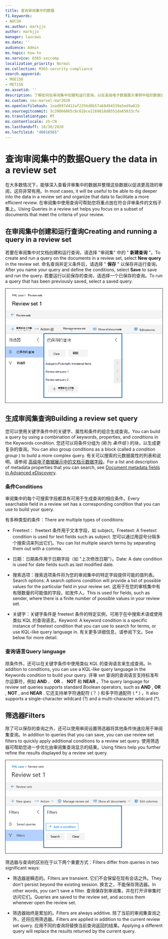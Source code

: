 ```yaml
---
title: 查询审阅集中的数据
f1.keywords:
- NOCSH
ms.author: markjjo
author: markjjo
manager: laurawi
ms.date: ''
audience: Admin
ms.topic: how-to
ms.service: O365-seccomp
localization_priority: Normal
ms.collection: M365-security-compliance
search.appverid:
- MOE150
- MET150
ms.assetid: ''
description: 了解如何在审阅集中创建和运行查询，以在高级电子数据展示事例中组织数据以实现更高效的审阅。
ms.custom: seo-marvel-mar2020
ms.openlocfilehash: 1ead897d412af2356d8b57ab8494539a5ed9a019
ms.sourcegitcommit: 3c39866865c8c61bce2169818d8551da65033cfe
ms.translationtype: MT
ms.contentlocale: zh-CN
ms.lasthandoff: 10/30/2020
ms.locfileid: "48816565"
---
```

# <a name="query-the-data-in-a-review-set"></a><span data-ttu-id="b3a2b-103">查询审阅集中的数据</span><span class="sxs-lookup"><span data-stu-id="b3a2b-103">Query the data in a review set</span></span>

<span data-ttu-id="b3a2b-104">在大多数情况下，能够深入查看评审集中的数据并整理这些数据以促进更高效的审阅，这将非常有用。</span><span class="sxs-lookup"><span data-stu-id="b3a2b-104">In most cases, it will be useful to be able to dig deeper into the data in a review set and organize that data to facilitate a more efficient review.</span></span> <span data-ttu-id="b3a2b-105">在审阅集中使用查询可帮助您将重点放在符合评审条件的文档子集上。</span><span class="sxs-lookup"><span data-stu-id="b3a2b-105">Using Queries in a review set helps you focus on a subset of documents that meet the criteria of your review.</span></span>

## <a name="creating-and-running-a-query-in-a-review-set"></a><span data-ttu-id="b3a2b-106">在审阅集中创建和运行查询</span><span class="sxs-lookup"><span data-stu-id="b3a2b-106">Creating and running a query in a review set</span></span>

<span data-ttu-id="b3a2b-107">若要在审阅集中对文档创建和运行查询，请选择 "审阅集" 中的 " **新建查询** "。</span><span class="sxs-lookup"><span data-stu-id="b3a2b-107">To create and run a query on the documents in a review set, select **New query** in the review set.</span></span> <span data-ttu-id="b3a2b-108">命名查询并定义条件后，请选择 " **保存** " 以保存并运行查询。</span><span class="sxs-lookup"><span data-stu-id="b3a2b-108">After you name your query and define the conditions, select **Save** to save and run the query.</span></span> <span data-ttu-id="b3a2b-109">若要运行以前保存的查询，请选择一个已保存的查询。</span><span class="sxs-lookup"><span data-stu-id="b3a2b-109">To run a query that has been previously saved, select a saved query.</span></span>

![查看集查询](../media/AeDReviewSetQueries.png)

## <a name="building-a-review-set-query"></a><span data-ttu-id="b3a2b-111">生成审阅集查询</span><span class="sxs-lookup"><span data-stu-id="b3a2b-111">Building a review set query</span></span>

<span data-ttu-id="b3a2b-112">您可以使用关键字条件中的关键字、属性和条件的组合生成查询。</span><span class="sxs-lookup"><span data-stu-id="b3a2b-112">You can build a query by using a combination of keywords, properties, and conditions in the Keywords condition.</span></span> <span data-ttu-id="b3a2b-113">您还可以将条件分组为 (称为 *条件组* ) 的块，以生成更复杂的查询。</span><span class="sxs-lookup"><span data-stu-id="b3a2b-113">You can also group conditions as a block (called a *condition group* ) to build a more complex query.</span></span> <span data-ttu-id="b3a2b-114">有关可以搜索的元数据属性的列表和说明，请参阅 [高级电子数据展示中的文档元数据字段](document-metadata-fields-in-Advanced-eDiscovery.md)。</span><span class="sxs-lookup"><span data-stu-id="b3a2b-114">For a list and description of metadata properties that you can search, see [Document metadata fields in Advanced eDiscovery](document-metadata-fields-in-Advanced-eDiscovery.md).</span></span>

### <a name="conditions"></a><span data-ttu-id="b3a2b-115">条件</span><span class="sxs-lookup"><span data-stu-id="b3a2b-115">Conditions</span></span>

<span data-ttu-id="b3a2b-116">审阅集中的每个可搜索字段都具有可用于生成查询的相应条件。</span><span class="sxs-lookup"><span data-stu-id="b3a2b-116">Every searchable field in a review set has a corresponding condition that you can use to build your query.</span></span>

<span data-ttu-id="b3a2b-117">有多种类型的条件：</span><span class="sxs-lookup"><span data-stu-id="b3a2b-117">There are multiple types of conditions:</span></span>

- <span data-ttu-id="b3a2b-118">Freetext： freetext 条件用于文本字段，如 subject。</span><span class="sxs-lookup"><span data-stu-id="b3a2b-118">Freetext: A freetext condition is used for text fields such as subject.</span></span> <span data-ttu-id="b3a2b-119">您可以通过用逗号分隔多个搜索词来列出它们。</span><span class="sxs-lookup"><span data-stu-id="b3a2b-119">You can list multiple search terms by separating them out with a comma.</span></span>

- <span data-ttu-id="b3a2b-120">日期：日期条件用于日期字段（如 "上次修改日期"）。</span><span class="sxs-lookup"><span data-stu-id="b3a2b-120">Date: A date condition is used for date fields such as last modified date.</span></span>

- <span data-ttu-id="b3a2b-121">搜索选项：搜索选项条件将为您的审阅集中的特定字段提供可能的值列表。</span><span class="sxs-lookup"><span data-stu-id="b3a2b-121">Search options: A search options condition will provide a list of possible values for the particular field in your review set.</span></span> <span data-ttu-id="b3a2b-122">这用于在您的审核集中有有限数量的可能值的字段，如发件人。</span><span class="sxs-lookup"><span data-stu-id="b3a2b-122">This is used for fields, such as sender, where there is a finite number of possible values in your review set.</span></span>

- <span data-ttu-id="b3a2b-123">关键字：关键字条件是 freetext 条件的特定实例，可用于在中搜索术语或使用类似 KQL 的查询语言。</span><span class="sxs-lookup"><span data-stu-id="b3a2b-123">Keyword: A keyword condition is a specific instance of freetext condition that you can use to search for terms, or use KQL-like query language in.</span></span> <span data-ttu-id="b3a2b-124">有关更多详细信息，请参阅下文。</span><span class="sxs-lookup"><span data-stu-id="b3a2b-124">See below for more detail.</span></span>

### <a name="query-language"></a><span data-ttu-id="b3a2b-125">查询语言</span><span class="sxs-lookup"><span data-stu-id="b3a2b-125">Query language</span></span>

<span data-ttu-id="b3a2b-126">除条件外，还可以在关键字条件中使用类似 KQL 的查询语言来生成查询。</span><span class="sxs-lookup"><span data-stu-id="b3a2b-126">In addition to conditions, you can use a KQL-like query language in the Keywords condition to build your query.</span></span> <span data-ttu-id="b3a2b-127">评审 set 查询的查询语言支持标准布尔运算符，例如 **AND** 、 **OR** 、 **NOT** 和 **NEAR** 。</span><span class="sxs-lookup"><span data-stu-id="b3a2b-127">The query language for review set queries supports standard Boolean operators, such as **AND** , **OR** , **NOT** , and **NEAR** .</span></span> <span data-ttu-id="b3a2b-128">它还支持单字符通配符 (？ ) 和多字符通配符 ( \* ) 。</span><span class="sxs-lookup"><span data-stu-id="b3a2b-128">It also supports a single-character wildcard (?) and a multi-character wildcard (\*).</span></span>

## <a name="filters"></a><span data-ttu-id="b3a2b-129">筛选器</span><span class="sxs-lookup"><span data-stu-id="b3a2b-129">Filters</span></span>

<span data-ttu-id="b3a2b-130">除了可以保存的查询之外，还可以使用审阅设置筛选器将其他条件快速应用于审阅集查询。</span><span class="sxs-lookup"><span data-stu-id="b3a2b-130">In addition to queries that you can save, you can use review set filters to quickly apply additional conditions to a review set query.</span></span> <span data-ttu-id="b3a2b-131">使用筛选器可帮助您进一步优化由审阅集查询显示的结果。</span><span class="sxs-lookup"><span data-stu-id="b3a2b-131">Using filters help you further refine the results displayed by a review set query.</span></span>

![查看设置筛选器](../media/AeDReviewSetFilters.png)

<span data-ttu-id="b3a2b-133">筛选器与查询的区别在于以下两个重要方式：</span><span class="sxs-lookup"><span data-stu-id="b3a2b-133">Filters differ from queries in two significant ways:</span></span>

- <span data-ttu-id="b3a2b-134">筛选器是瞬态的。</span><span class="sxs-lookup"><span data-stu-id="b3a2b-134">Filters are transient.</span></span> <span data-ttu-id="b3a2b-135">它们不会保留在现有会话之外。</span><span class="sxs-lookup"><span data-stu-id="b3a2b-135">They don't persist beyond the existing session.</span></span> <span data-ttu-id="b3a2b-136">换言之，不能保存筛选器。</span><span class="sxs-lookup"><span data-stu-id="b3a2b-136">In other words, you can't save a filter.</span></span> <span data-ttu-id="b3a2b-137">查询保存到审阅集，并在打开评审集时访问它们。</span><span class="sxs-lookup"><span data-stu-id="b3a2b-137">Queries are saved to the review set, and access them whenever open the review set.</span></span>

- <span data-ttu-id="b3a2b-138">筛选器始终是累加的。</span><span class="sxs-lookup"><span data-stu-id="b3a2b-138">Filters are always additive.</span></span> <span data-ttu-id="b3a2b-139">除了当前的审阅集查询之外，还将应用筛选器。</span><span class="sxs-lookup"><span data-stu-id="b3a2b-139">Filters are applied in addition to the current review set query.</span></span> <span data-ttu-id="b3a2b-140">应用不同的查询将替换当前查询返回的结果。</span><span class="sxs-lookup"><span data-stu-id="b3a2b-140">Applying a different query will replace the results returned by the current query.</span></span>
